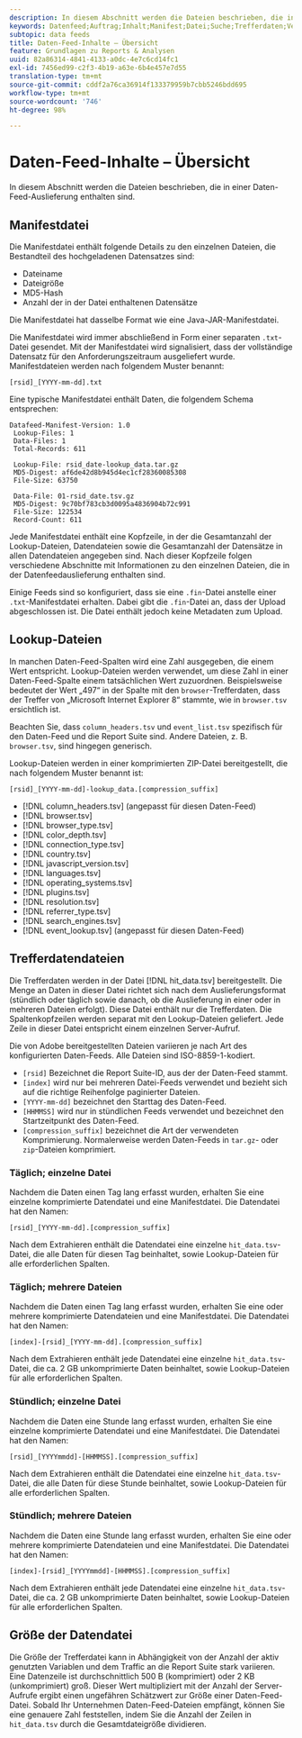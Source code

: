 ```yaml
---
description: In diesem Abschnitt werden die Dateien beschrieben, die in einer Daten-Feed-Auslieferung enthalten sind.
keywords: Datenfeed;Auftrag;Inhalt;Manifest;Datei;Suche;Trefferdaten;Versand-Inhalt
subtopic: data feeds
title: Daten-Feed-Inhalte – Übersicht
feature: Grundlagen zu Reports & Analysen
uuid: 82a86314-4841-4133-a0dc-4e7c6cd14fc1
exl-id: 7456ed99-c2f3-4b19-a63e-6b4e457e7d55
translation-type: tm+mt
source-git-commit: cddf2a76ca36914f133379959b7cbb5246bdd695
workflow-type: tm+mt
source-wordcount: '746'
ht-degree: 98%

---
```


# Daten-Feed-Inhalte – Übersicht

In diesem Abschnitt werden die Dateien beschrieben, die in einer Daten-Feed-Auslieferung enthalten sind.

## Manifestdatei

Die Manifestdatei enthält folgende Details zu den einzelnen Dateien, die Bestandteil des hochgeladenen Datensatzes sind:

* Dateiname
* Dateigröße
* MD5-Hash
* Anzahl der in der Datei enthaltenen Datensätze

Die Manifestdatei hat dasselbe Format wie eine Java-JAR-Manifestdatei.

Die Manifestdatei wird immer abschließend in Form einer separaten `.txt`-Datei gesendet. Mit der Manifestdatei wird signalisiert, dass der vollständige Datensatz für den Anforderungszeitraum ausgeliefert wurde. Manifestdateien werden nach folgendem Muster benannt:

```text
[rsid]_[YYYY-mm-dd].txt
```

Eine typische Manifestdatei enthält Daten, die folgendem Schema entsprechen:

```text
Datafeed-Manifest-Version: 1.0
 Lookup-Files: 1
 Data-Files: 1
 Total-Records: 611

 Lookup-File: rsid_date-lookup_data.tar.gz
 MD5-Digest: af6de42d8b945d4ec1cf28360085308
 File-Size: 63750

 Data-File: 01-rsid_date.tsv.gz
 MD5-Digest: 9c70bf783cb3d0095a4836904b72c991
 File-Size: 122534
 Record-Count: 611
```

Jede Manifestdatei enthält eine Kopfzeile, in der die Gesamtanzahl der Lookup-Dateien, Datendateien sowie die Gesamtanzahl der Datensätze in allen Datendateien angegeben sind. Nach dieser Kopfzeile folgen verschiedene Abschnitte mit Informationen zu den einzelnen Dateien, die in der Datenfeedauslieferung enthalten sind.

Einige Feeds sind so konfiguriert, dass sie eine `.fin`-Datei anstelle einer `.txt`-Manifestdatei erhalten. Dabei gibt die `.fin`-Datei an, dass der Upload abgeschlossen ist. Die Datei enthält jedoch keine Metadaten zum Upload.

## Lookup-Dateien

In manchen Daten-Feed-Spalten wird eine Zahl ausgegeben, die einem Wert entspricht. Lookup-Dateien werden verwendet, um diese Zahl in einer Daten-Feed-Spalte einem tatsächlichen Wert zuzuordnen. Beispielsweise bedeutet der Wert „497“ in der Spalte mit den `browser`-Trefferdaten, dass der Treffer von „Microsoft Internet Explorer 8“ stammte, wie in `browser.tsv` ersichtlich ist.

Beachten Sie, dass `column_headers.tsv` und `event_list.tsv` spezifisch für den Daten-Feed und die Report Suite sind. Andere Dateien, z. B. `browser.tsv`, sind hingegen generisch.

Lookup-Dateien werden in einer komprimierten ZIP-Datei bereitgestellt, die nach folgendem Muster benannt ist:

```text
[rsid]_[YYYY-mm-dd]-lookup_data.[compression_suffix]
```

* [!DNL column_headers.tsv] (angepasst für diesen Daten-Feed)
* [!DNL browser.tsv]
* [!DNL browser_type.tsv]
* [!DNL color_depth.tsv]
* [!DNL connection_type.tsv]
* [!DNL country.tsv]
* [!DNL javascript_version.tsv]
* [!DNL languages.tsv]
* [!DNL operating_systems.tsv]
* [!DNL plugins.tsv]
* [!DNL resolution.tsv]
* [!DNL referrer_type.tsv]
* [!DNL search_engines.tsv]
* [!DNL event_lookup.tsv] (angepasst für diesen Daten-Feed)

## Trefferdatendateien

Die Trefferdaten werden in der Datei [!DNL hit_data.tsv] bereitgestellt. Die Menge an Daten in dieser Datei richtet sich nach dem Auslieferungsformat (stündlich oder täglich sowie danach, ob die Auslieferung in einer oder in mehreren Dateien erfolgt). Diese Datei enthält nur die Trefferdaten. Die Spaltenkopfzeilen werden separat mit den Lookup-Dateien geliefert. Jede Zeile in dieser Datei entspricht einem einzelnen Server-Aufruf.

Die von Adobe bereitgestellten Dateien variieren je nach Art des konfigurierten Daten-Feeds. Alle Dateien sind ISO-8859-1-kodiert.

* `[rsid]` Bezeichnet die Report Suite-ID, aus der der Daten-Feed stammt.
* `[index]` wird nur bei mehreren Datei-Feeds verwendet und bezieht sich auf die richtige Reihenfolge paginierter Dateien.
* `[YYYY-mm-dd]` bezeichnet den Starttag des Daten-Feed.
* `[HHMMSS]` wird nur in stündlichen Feeds verwendet und bezeichnet den Startzeitpunkt des Daten-Feed.
* `[compression_suffix]` bezeichnet die Art der verwendeten Komprimierung. Normalerweise werden Daten-Feeds in `tar.gz`- oder `zip`-Dateien komprimiert.

### Täglich; einzelne Datei

Nachdem die Daten einen Tag lang erfasst wurden, erhalten Sie eine einzelne komprimierte Datendatei und eine Manifestdatei. Die Datendatei hat den Namen:

`[rsid]_[YYYY-mm-dd].[compression_suffix]`

Nach dem Extrahieren enthält die Datendatei eine einzelne `hit_data.tsv`-Datei, die alle Daten für diesen Tag beinhaltet, sowie Lookup-Dateien für alle erforderlichen Spalten.

### Täglich; mehrere Dateien

Nachdem die Daten einen Tag lang erfasst wurden, erhalten Sie eine oder mehrere komprimierte Datendateien und eine Manifestdatei. Die Datendatei hat den Namen:

`[index]-[rsid]_[YYYY-mm-dd].[compression_suffix]`

Nach dem Extrahieren enthält jede Datendatei eine einzelne `hit_data.tsv`-Datei, die ca. 2 GB unkomprimierte Daten beinhaltet, sowie Lookup-Dateien für alle erforderlichen Spalten.

### Stündlich; einzelne Datei

Nachdem die Daten eine Stunde lang erfasst wurden, erhalten Sie eine einzelne komprimierte Datendatei und eine Manifestdatei. Die Datendatei hat den Namen:

`[rsid]_[YYYYmmdd]-[HHMMSS].[compression_suffix]`

Nach dem Extrahieren enthält die Datendatei eine einzelne `hit_data.tsv`-Datei, die alle Daten für diese Stunde beinhaltet, sowie Lookup-Dateien für alle erforderlichen Spalten.

### Stündlich; mehrere Dateien

Nachdem die Daten eine Stunde lang erfasst wurden, erhalten Sie eine oder mehrere komprimierte Datendateien und eine Manifestdatei. Die Datendatei hat den Namen:

`[index]-[rsid]_[YYYYmmdd]-[HHMMSS].[compression_suffix]`

Nach dem Extrahieren enthält jede Datendatei eine einzelne `hit_data.tsv`-Datei, die ca. 2 GB unkomprimierte Daten beinhaltet, sowie Lookup-Dateien für alle erforderlichen Spalten.

## Größe der Datendatei

Die Größe der Trefferdatei kann in Abhängigkeit von der Anzahl der aktiv genutzten Variablen und dem Traffic an die Report Suite stark variieren. Eine Datenzeile ist durchschnittlich 500 B (komprimiert) oder 2 KB (unkomprimiert) groß. Dieser Wert multipliziert mit der Anzahl der Server-Aufrufe ergibt einen ungefähren Schätzwert zur Größe einer Daten-Feed-Datei. Sobald Ihr Unternehmen Daten-Feed-Dateien empfängt, können Sie eine genauere Zahl feststellen, indem Sie die Anzahl der Zeilen in `hit_data.tsv` durch die Gesamtdateigröße dividieren.
